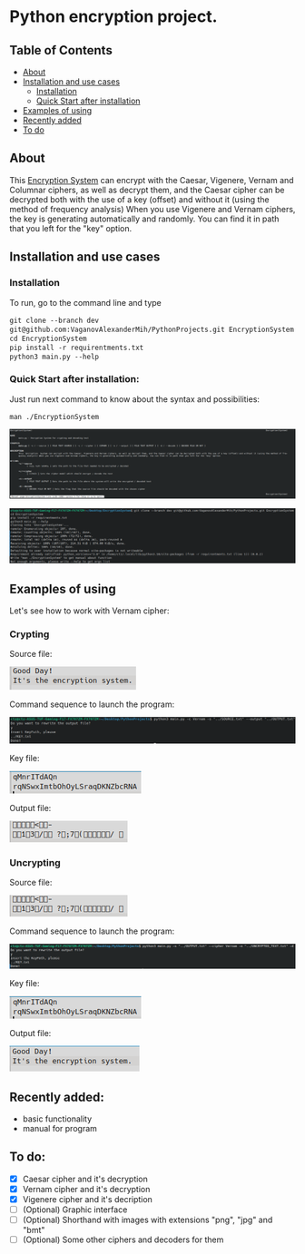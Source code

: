 # Python encryption project.


## Table of Contents
- [About](https://github.com/VaganovAlexanderMih/EncryptionSystem/tree/dev#about)
- [Installation and use cases](https://github.com/VaganovAlexanderMih/EncryptionSystem/tree/dev#installation-and-use-cases)
  - [Installation](https://github.com/VaganovAlexanderMih/EncryptionSystem/tree/dev#installation)
  - [Quick Start after installation](https://github.com/VaganovAlexanderMih/EncryptionSystem/tree/dev#quick-start-after-installation)
- [Examples of using](https://github.com/VaganovAlexanderMih/EncryptionSystem/tree/dev#examples-of-using)
- [Recently added](https://github.com/VaganovAlexanderMih/EncryptionSystem/tree/dev#recently-added)
- [To do](https://github.com/VaganovAlexanderMih/EncryptionSystem/tree/dev#to-do)

## About

This [Encryption System](https://github.com/VaganovAlexanderMih/EncryptionSystem) can encrypt with the Caesar, Vigenere, Vernam and Columnar ciphers,
as well as decrypt them, and the Caesar cipher can be decrypted both with the use of a key (offset)
and without it (using the method of frequency analysis)
When you use Vigenere and Vernam ciphers, the key is generating automatically
and randomly. You can find it in path that you left for the "key" option.


## Installation and use cases

### Installation


To run, go to the command line and type 

```
git clone --branch dev git@github.com:VaganovAlexanderMih/PythonProjects.git EncryptionSystem
cd EncryptionSystem
pip install -r requirentments.txt
python3 main.py --help
```

### Quick Start after installation:

Just run next command to know about the syntax and possibilities:

```
man ./EncryptionSystem
```

![Printing help](src/images/printing_help.png)

![Printed lines after installation](src/images/printed_after_installation.png)


## Examples of using

Let's see how to work with Vernam cipher:

### Crypting

Source file:

![Source](src/images/source.png)

Command sequence to launch the program:

![Vernam cipher command](src/images/vernam_cipher_command.png)

Key file:

![Key](src/images/key.png)

Output file:

![Output](src/images/output.png)

### Uncrypting

Source file:

![Source](src/images/output.png)

Command sequence to launch the program:

![Vernam decoder command](src/images/vernam_decoder_command.png)

Key file:

![Key](src/images/key.png)

Output file:

![Output](src/images/uncrypted_text.png)


## Recently added:
- basic functionality
- manual for program


## To do:

- [x] Caesar cipher and it's decryption
- [x] Vernam cipher and it's decryption
- [x] Vigenere cipher and it's decription
- [ ] \(Optional) Graphic interface
- [ ] \(Optional) Shorthand with images with extensions "png", "jpg" and "bmt"
- [ ] \(Optional) Some other ciphers and decoders for them
